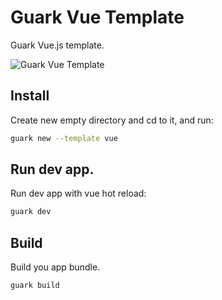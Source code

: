 # Guark Vue Template
Guark Vue.js template.

![Guark Vue Template](https://i.imgur.com/4LDx4OT.png)

## Install

Create new empty directory and cd to it, and run:
```bash
guark new --template vue
```

## Run dev app.

Run dev app with vue hot reload:
```bash
guark dev
```

## Build

Build you app bundle.
```bash
guark build
```
